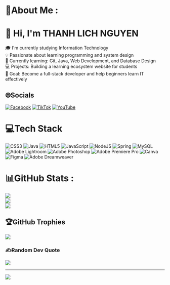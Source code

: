# 💫About Me :
# 👋 Hi, I'm THANH LICH NGUYEN

🎓 I'm currently studying Information Technology  
💡 Passionate about learning programming and system design  
🌱 Currently learning: Git, Java, Web Development, and Database Design  
💻 Projects: Building a learning ecosystem website for students  
🚀 Goal: Become a full-stack developer and help beginners learn IT effectively  

## 🌐Socials
[![Facebook](https://img.shields.io/badge/Facebook-%231877F2.svg?logo=Facebook&logoColor=white)](https://facebook.com/guitaristVN/) [![TikTok](https://img.shields.io/badge/TikTok-%23000000.svg?logo=TikTok&logoColor=white)](https://tiktok.com/@johnthanhlich) [![YouTube](https://img.shields.io/badge/YouTube-%23FF0000.svg?logo=YouTube&logoColor=white)](https://youtube.com/c/@JB-LUFE) 

# 💻Tech Stack
![CSS3](https://img.shields.io/badge/css3-%231572B6.svg?style=for-the-badge&logo=css3&logoColor=white) ![Java](https://img.shields.io/badge/java-%23ED8B00.svg?style=for-the-badge&logo=java&logoColor=white) ![HTML5](https://img.shields.io/badge/html5-%23E34F26.svg?style=for-the-badge&logo=html5&logoColor=white) ![JavaScript](https://img.shields.io/badge/javascript-%23323330.svg?style=for-the-badge&logo=javascript&logoColor=%23F7DF1E) ![NodeJS](https://img.shields.io/badge/node.js-6DA55F?style=for-the-badge&logo=node.js&logoColor=white) ![Spring](https://img.shields.io/badge/spring-%236DB33F.svg?style=for-the-badge&logo=spring&logoColor=white) ![MySQL](https://img.shields.io/badge/mysql-%2300f.svg?style=for-the-badge&logo=mysql&logoColor=white) ![Adobe Lightroom](https://img.shields.io/badge/Adobe%20Lightroom-31A8FF.svg?style=for-the-badge&logo=Adobe%20Lightroom&logoColor=white) ![Adobe Photoshop](https://img.shields.io/badge/adobephotoshop-%2331A8FF.svg?style=for-the-badge&logo=adobephotoshop&logoColor=white) ![Adobe Premiere Pro](https://img.shields.io/badge/Adobe%20Premiere%20Pro-9999FF.svg?style=for-the-badge&logo=Adobe%20Premiere%20Pro&logoColor=white) ![Canva](https://img.shields.io/badge/Canva-%2300C4CC.svg?style=for-the-badge&logo=Canva&logoColor=white) 	![Figma](https://img.shields.io/badge/figma-%23F24E1E.svg?style=for-the-badge&logo=figma&logoColor=white) ![Adobe Dreamweaver](https://img.shields.io/badge/Adobe%20Dreamweaver-FF61F6.svg?style=for-the-badge&logo=Adobe%20Dreamweaver&logoColor=white)
# 📊GitHub Stats :
![](https://github-readme-stats.vercel.app/api?username=John-Nguyen-2101&theme=dark&hide_border=true&include_all_commits=false&count_private=false)<br/>
![](https://github-readme-streak-stats.herokuapp.com/?user=John-Nguyen-2101&theme=dark&hide_border=true)<br/>
![](https://github-readme-stats.vercel.app/api/top-langs/?username=John-Nguyen-2101&theme=dark&hide_border=true&include_all_commits=false&count_private=false&layout=compact)

## 🏆GitHub Trophies
![](https://github-trophies.vercel.app/?username=John-Nguyen-2101&theme=radical&no-frame=false&no-bg=false&margin-w=4)

### ✍️Random Dev Quote
![](https://quotes-github-readme.vercel.app/api?type=horizontal&theme=radical)


---
[![](https://visitcount.itsvg.in/api?id=John-Nguyen-2101&icon=0&color=0)](https://visitcount.itsvg.in)
